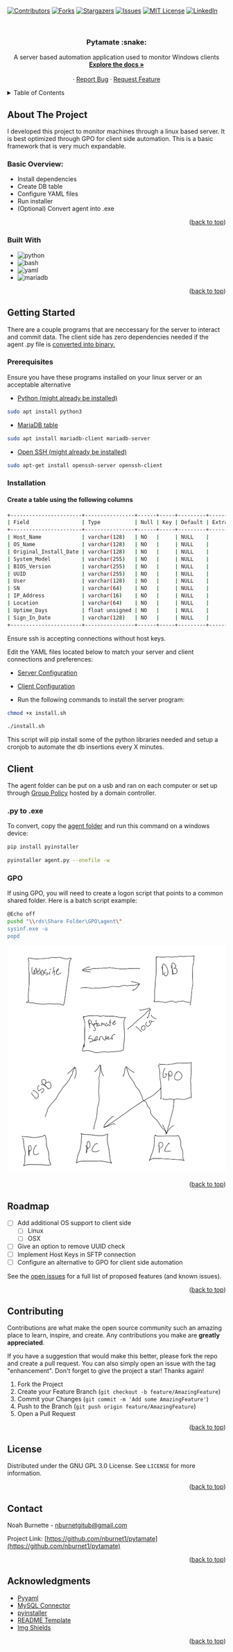 <div id="top"></div>

[![Contributors][contributors-shield]][contributors-url]
[![Forks][forks-shield]][forks-url]
[![Stargazers][stars-shield]][stars-url]
[![Issues][issues-shield]][issues-url]
[![MIT License][license-shield]][license-url]
[![LinkedIn][linkedin-shield]][linkedin-url]



<!-- PROJECT LOGO -->
<br />

  <h3 align="center">Pytamate :snake:</h3>

  <p align="center">
    A server based automation application used to monitor Windows clients
    <br />
    <a href="https://github.com/nburnet1/pytamate"><strong>Explore the docs »</strong></a>
    <br />
    <br />
    ·
    <a href="https://github.com/nburnet1/pytamate/issues">Report Bug</a>
    ·
    <a href="https://github.com/nburnet1/pytamate/issues">Request Feature</a>
  </p>
</div>



<!-- TABLE OF CONTENTS -->
<details>
  <summary>Table of Contents</summary>
  <ol>
    <li>
      <a href="#about-the-project">About The Project</a>
      <ul>
        <li><a href="#built-with">Built With</a></li>
      </ul>
    </li>
    <li>
      <a href="#getting-started">Getting Started</a>
      <ul>
        <li><a href="#prerequisites">Prerequisites</a></li>
        <li><a href="#installation">Installation</a></li>
      </ul>
    </li>
    <li><a href="#usage">Usage</a></li>
    <li><a href="#roadmap">Roadmap</a></li>
    <li><a href="#contributing">Contributing</a></li>
    <li><a href="#license">License</a></li>
    <li><a href="#contact">Contact</a></li>
    <li><a href="#acknowledgments">Acknowledgments</a></li>
  </ol>
</details>



<!-- ABOUT THE PROJECT -->
## About The Project

I developed this project to monitor machines through a linux based server. It is best optimized through GPO for client side automation. This is a basic framework that is very much expandable.

### Basic Overview:
* Install dependencies
* Create DB table
* Configure YAML files
* Run installer
* (Optional) Convert agent into .exe

<p align="right">(<a href="#top">back to top</a>)</p>



### Built With

* ![python]
* ![bash]
* ![yaml]
* ![mariadb]


<p align="right">(<a href="#top">back to top</a>)</p>



<!-- GETTING STARTED -->
## Getting Started

There are a couple programs that are neccessary for the server to interact and commit data. The client side has zero dependencies needed if the agent .py file is <a href="https://pypi.org/project/pyinstaller/">converted into binary.</a>

### Prerequisites

Ensure you have these programs installed on your linux server or an acceptable alternative
* <a href="https://www.python.org/doc/">Python (might already be installed)</a>
```sh
sudo apt install python3
```
* <a href="https://mariadb.com/get-started-with-mariadb">MariaDB table</a>
```sh
sudo apt install mariadb-client mariadb-server
```
* <a href="https://www.openssh.com/">Open SSH (might already be installed)</a>
 ```sh
 sudo apt-get install openssh-server openssh-client
 ```
### Installation

#### Create a table using the following columns
```sh
+-----------------------+----------------+------+-----+---------+-------+
| Field                 | Type           | Null | Key | Default | Extra |
+-----------------------+----------------+------+-----+---------+-------+
| Host_Name             | varchar(128)   | NO   |     | NULL    |       |
| OS_Name               | varchar(128)   | NO   |     | NULL    |       |
| Original_Install_Date | varchar(128)   | NO   |     | NULL    |       |
| System_Model          | varchar(255)   | NO   |     | NULL    |       |
| BIOS_Version          | varchar(255)   | NO   |     | NULL    |       |
| UUID                  | varchar(255)   | NO   |     | NULL    |       |
| User                  | varchar(128)   | NO   |     | NULL    |       |
| SN                    | varchar(64)    | NO   |     | NULL    |       |
| IP_Address            | varchar(16)    | NO   |     | NULL    |       |
| Location              | varchar(64)    | NO   |     | NULL    |       |
| Uptime_Days           | float unsigned | NO   |     | NULL    |       |
| Sign_In_Date          | varchar(128)   | NO   |     | NULL    |       |
+-----------------------+----------------+------+-----+---------+-------+
```
Ensure ssh is accepting connections without host keys.

Edit the YAML files located below to match your server and client connections and preferences:

* <a href = "https://github.com/nburnet1/pytamate/blob/main/automate/automate_config.yml"> Server Configuration </a>

* <a href = "https://github.com/nburnet1/pytamate/blob/main/agent/agent_config.yml"> Client Configuration </a>

* Run the following commands to install the server program:
```sh
chmod +x install.sh
```
```sh
./install.sh
```
This script will pip install some of the python libraries needed and setup a cronjob to automate the db insertions every X minutes.

## Client
The agent folder can be put on a usb and ran on each computer or set up through <a href="">Group Policy</a> hosted by a domain controller.

### .py to .exe
To convert, copy the <a href="https://github.com/nburnet1/pytamate/tree/main/agent">agent folder</a> and run this command on a windows device:
```sh
pip install pyinstaller
```
```sh
pyinstaller agent.py --onefile -w
```

### GPO
If using GPO, you will need to create a logon script that points to a common shared folder. Here is a batch script example:

```sh
@Echo off
pushd "\\rds\Share Folder\GPO\agent\"
sysinf.exe -u
popd
```

<img src="/images/image_6483441.JPG">


<p align="right">(<a href="#top">back to top</a>)</p>



<!-- ROADMAP -->
## Roadmap

- [ ] Add additional OS support to client side
    - [ ] Linux
    - [ ] OSX
- [ ] Give an option to remove UUID check
- [ ] Implement Host Keys in SFTP connection
- [ ] Configure an alternative to GPO for client side automation

See the [open issues](https://github.com/nburnet1/pytamate/issues) for a full list of proposed features (and known issues).

<p align="right">(<a href="#top">back to top</a>)</p>



<!-- CONTRIBUTING -->
## Contributing

Contributions are what make the open source community such an amazing place to learn, inspire, and create. Any contributions you make are **greatly appreciated**.

If you have a suggestion that would make this better, please fork the repo and create a pull request. You can also simply open an issue with the tag "enhancement".
Don't forget to give the project a star! Thanks again!

1. Fork the Project
2. Create your Feature Branch (`git checkout -b feature/AmazingFeature`)
3. Commit your Changes (`git commit -m 'Add some AmazingFeature'`)
4. Push to the Branch (`git push origin feature/AmazingFeature`)
5. Open a Pull Request

<p align="right">(<a href="#top">back to top</a>)</p>



<!-- LICENSE -->
## License

Distributed under the GNU GPL 3.0 License. See `LICENSE` for more information.

<p align="right">(<a href="#top">back to top</a>)</p>



<!-- CONTACT -->
## Contact

Noah Burnette - nburnetgitub@gmail.com

Project Link: [https://github.com/nburnet1/pytamate](https://github.com/nburnet1/pytamate)

<p align="right">(<a href="#top">back to top</a>)</p>



<!-- ACKNOWLEDGMENTS -->
## Acknowledgments

* [Pyyaml](https://github.com/yaml/pyyaml)
* [MySQL Connector](https://www.mysql.com/products/connector/)
* [pyinstaller](https://pypi.org/project/pyinstaller/)
* [README Template](https://github.com/othneildrew/Best-README-Template)
* [Img Shields](https://shields.io)

<p align="right">(<a href="#top">back to top</a>)</p>





[contributors-shield]: https://img.shields.io/github/contributors/nburnet1/pytamate.svg?style=for-the-badge
[contributors-url]: https://github.com/nburnet1/pytamate/graphs/contributors
[forks-shield]: https://img.shields.io/github/forks/nburnet1/pytamate.svg?style=for-the-badge
[forks-url]: https://github.com/nburnet1/pytamate/network/members
[stars-shield]: https://img.shields.io/github/stars/nburnet1/pytamate.svg?style=for-the-badge
[stars-url]: https://github.com/nburnet1/pytamate/stargazers
[issues-shield]: https://img.shields.io/github/issues/nburnet1/pytamate.svg?style=for-the-badge
[issues-url]: https://github.com/nburnet1/pytamate/issues
[license-shield]: https://img.shields.io/github/license/nburnet1/pytamate.svg?style=for-the-badge
[license-url]: https://github.com/nburnet1/pytamate/blob/main/LICENSE
[linkedin-shield]: https://img.shields.io/badge/-LinkedIn-black.svg?style=for-the-badge&logo=linkedin&colorB=555
[linkedin-url]: https://www.linkedin.com/in/nburnet1/
[product-screenshot]: images/screenshot.png
[python]: https://img.shields.io/badge/-Python-yellow
[bash]: https://img.shields.io/badge/-BASH-blue
[yaml]: https://img.shields.io/badge/-YAML-brown
[mariadb]: https://img.shields.io/badge/-MariaDB-green


